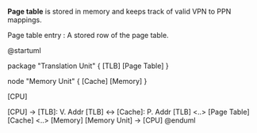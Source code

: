 **Page table** is stored in memory and keeps track of valid VPN to PPN mappings. 

Page table entry
: A stored row of the page table.

@startuml

package "Translation Unit" {
  [TLB]
  [Page Table]
}

node "Memory Unit" {
    [Cache]
    [Memory]
}

[CPU]

[CPU] -> [TLB]: V. Addr
[TLB] <-> [Cache]: P. Addr
[TLB] <..> [Page Table]
[Cache] <..> [Memory]
[Memory Unit] -> [CPU]
@enduml